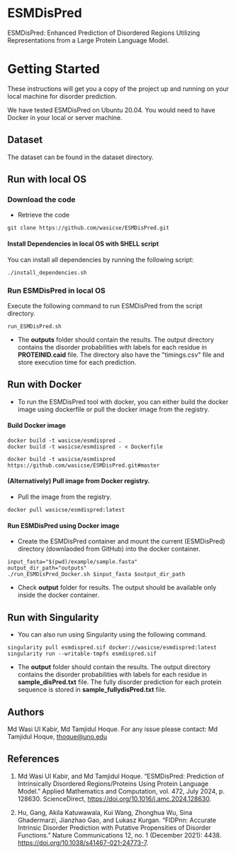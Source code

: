 # ESMDisPred
ESMDisPred: Enhanced Prediction of Disordered Regions Utilizing Representations from a Large Protein Language Model.


# Getting Started
 

These instructions will get you a copy of the project up and running on your local machine  for disorder prediction. 

We have tested ESMDisPred on Ubuntu 20.04. You would need to have Docker in your local or server machine.

 ## Dataset
The dataset can be found in the dataset directory. 

## Run with local OS
### Download the code

- Retrieve the code

```
git clone https://github.com/wasicse/ESMDisPred.git

```

#### Install Dependencies in local OS with SHELL script

You can install all dependencies by running the following script:

```
./install_dependencies.sh
```

### Run ESMDisPred in local OS

Execute the following command to run ESMDisPred from the script directory.

```
run_ESMDisPred.sh
```
- The **outputs** folder should contain the results. The output directory contains the disorder probabilities with labels for each residue in **PROTEINID.caid** file. The directory also have the "timings.csv" file and store execution time for each prediction.


## Run with Docker
- To run the ESMDisPred tool with docker, you can either build the docker image using dockerfile or pull the docker image from the registry.

#### Build Docker image 

```
docker build -t wasicse/esmdispred .
docker build -t wasicse/esmdispred - < Dockerfile

docker build -t wasicse/esmdispred https://github.com/wasicse/ESMDisPred.git#master    
```
 #### (Alternatively) Pull image from Docker registry.

- Pull the image from the registry.
 ```
docker pull wasicse/esmdispred:latest
```
#### Run ESMDisPred using Docker image
- Create the ESMDisPred container and mount the current (ESMDisPred) directory (downlaoded from GitHub) into the docker container.

```
input_fasta="$(pwd)/example/sample.fasta"
output_dir_path="outputs"
./run_ESMDisPred_Docker.sh $input_fasta $output_dir_path
```

- Check **output** folder for results. The output should be available only inside the docker container. 


## Run with Singularity 

- You can also run using Singularity using the following command.

```
singularity pull esmdispred.sif docker://wasicse/esmdispred:latest
singularity run --writable-tmpfs esmdispred.sif
```

- The **output** folder should contain the results. The output directory contains the disorder probabilities with labels for each residue in **sample_disPred.txt** file. The fully disorder prediction for each protein sequence is stored in **sample_fullydisPred.txt** file.

## Authors

Md Wasi Ul Kabir, Md Tamjidul Hoque. For any issue please contact: Md Tamjidul Hoque, thoque@uno.edu 

## References

1. Md Wasi Ul Kabir, and Md Tamjidul Hoque. “ESMDisPred: Prediction of Intrinsically Disordered Regions/Proteins Using Protein Language Model.” Applied Mathematics and Computation, vol. 472, July 2024, p. 128630. ScienceDirect, https://doi.org/10.1016/j.amc.2024.128630.

2. Hu, Gang, Akila Katuwawala, Kui Wang, Zhonghua Wu, Sina Ghadermarzi, Jianzhao Gao, and Lukasz Kurgan. “FlDPnn: Accurate Intrinsic Disorder Prediction with Putative Propensities of Disorder Functions.” Nature Communications 12, no. 1 (December 2021): 4438. https://doi.org/10.1038/s41467-021-24773-7.




